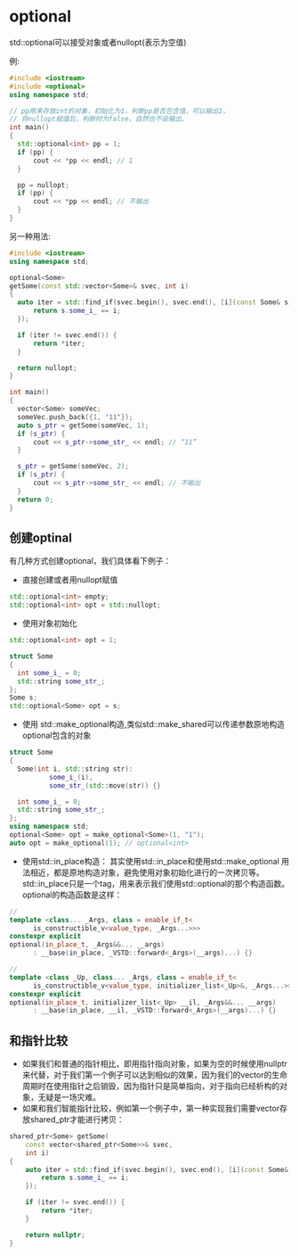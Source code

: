 # optional
std::optional可以接受对象或者nullopt(表示为空值)

例:
```c++
#include <iostream>
#include <optional>
using namespace std;

// pp用来存放int的对象，初始化为1，判断pp是否包含值，可以输出1，
// 将nullopt赋值后，判断时为false，自然也不会输出。
int main()
{
  std::optional<int> pp = 1;
  if (pp) {
      cout << *pp << endl; // 1
  }

  pp = nullopt;
  if (pp) {
      cout << *pp << endl; // 不输出
  }
}
```

另一种用法:
```c++
#include <iostream>
using namespace std;

optional<Some> 
getSome(const std::vector<Some>& svec, int i)
{
  auto iter = std::find_if(svec.begin(), svec.end(), [i](const Some& s) {
      return s.some_i_ == i;
  });

  if (iter != svec.end()) {
      return *iter;
  }

  return nullopt;
}

int main()
{
  vector<Some> someVec;
  someVec.push_back({1, "11"});
  auto s_ptr = getSome(someVec, 1);
  if (s_ptr) {
      cout << s_ptr->some_str_ << endl; // “11”
  }

  s_ptr = getSome(someVec, 2);
  if (s_ptr) {
      cout << s_ptr->some_str_ << endl; // 不输出
  }
  return 0;
}
```

## 创建optinal
有几种方式创建optional，我们具体看下例子：
- 直接创建或者用nullopt赋值
```c++
std::optional<int> empty;
std::optional<int> opt = std::nullopt;
```
- 使用对象初始化
```c++
std::optional<int> opt = 1;

struct Some
{
  int some_i_ = 0;
  std::string some_str_;
};
Some s;
std::optional<Some> opt = s;
```
- 使用 std::make_optional构造,类似std::make_shared可以传递参数原地构造optional包含的对象
```c++
struct Some
{
  Some(int i, std::string str):
          some_i_(i),
          some_str_(std::move(str)) {}

  int some_i_ = 0;
  std::string some_str_;
};
using namespace std;
optional<Some> opt = make_optional<Some>(1, "1");
auto opt = make_optional(1); // optional<int>
```
- 使用std::in_place构造：
其实使用std::in_place和使用std::make_optional 用法相近，都是原地构造对象，避免使用对象初始化进行的一次拷贝等。std::in_place只是一个tag，用来表示我们使用std::optional的那个构造函数。
optional的构造函数是这样：
```c++
//
template <class... _Args, class = enable_if_t<
      is_constructible_v<value_type, _Args...>>>
constexpr explicit 
optional(in_place_t, _Args&&... __args)
      : __base(in_place, _VSTD::forward<_Args>(__args)...) {}

//
template <class _Up, class... _Args, class = enable_if_t<
      is_constructible_v<value_type, initializer_list<_Up>&, _Args...>>>
constexpr explicit 
optional(in_place_t, initializer_list<_Up> __il, _Args&&... __args)
      : __base(in_place, __il, _VSTD::forward<_Args>(__args)...) {}
```

## 和指针比较
- 如果我们和普通的指针相比，即用指针指向对象，如果为空的时候使用nullptr来代替，对于我们第一个例子可以达到相似的效果，因为我们的vector的生命周期时在使用指针之后销毁，因为指针只是简单指向，对于指向已经析构的对象，无疑是一场灾难。
- 如果和我们智能指针比较，例如第一个例子中，第一种实现我们需要vector存放shared_ptr才能进行拷贝：
```c++
shared_ptr<Some> getSome(
    const vector<shared_ptr<Some>>& svec, 
    int i)
{
    auto iter = std::find_if(svec.begin(), svec.end(), [i](const Some& s) {
        return s.some_i_ == i;
    });

    if (iter != svec.end()) {
        return *iter;
    }

    return nullptr;
}
```